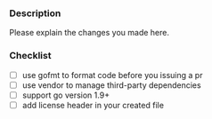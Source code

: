 ### Description
Please explain the changes you made here.

### Checklist
- [ ] use gofmt to format code before you issuing a pr
- [ ] use vendor to manage third-party dependencies
- [ ] support go version 1.9+
- [ ] add license header in your created file
